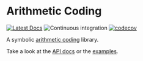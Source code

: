 # Arithmetic Coding

[![Latest Docs](https://docs.rs/arithmetic-coding/badge.svg)](https://docs.rs/arithmetic-coding/)
![Continuous integration](https://github.com/danieleades/arithmetic-coding/workflows/Continuous%20integration/badge.svg)
[![codecov](https://codecov.io/gh/danieleades/arithmetic-coding/branch/main/graph/badge.svg?token=1qITX2tR0J)](https://codecov.io/gh/danieleades/arithmetic-coding)


A symbolic [arithmetic coding](https://en.wikipedia.org/wiki/Arithmetic_coding) library.

Take a look at the  [API docs](https://docs.rs/arithmetic-coding/) or the [examples](https://github.com/danieleades/arithmetic-coding/tree/main/examples).
